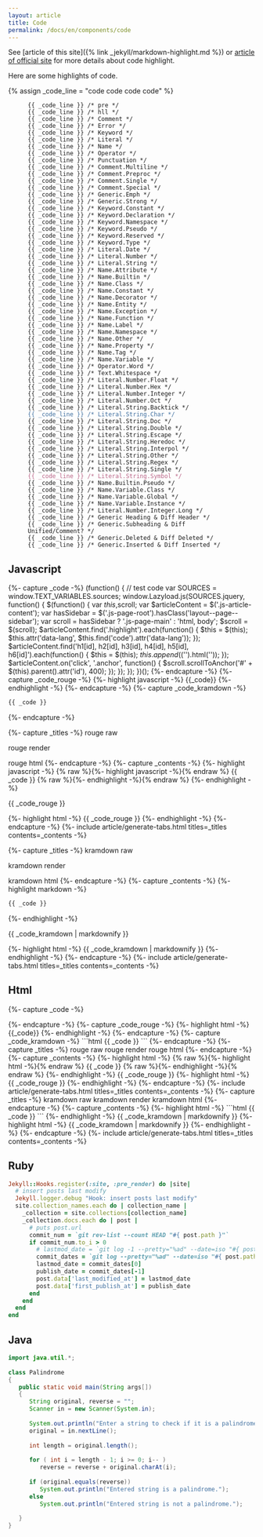 ```yaml
---
layout: article
title: Code
permalink: /docs/en/components/code
---
```


See [article of this site]({%  link _jekyll/markdown-highlight.md %}) or [article of official site](https://jekyllrb.com/docs/liquid/tags/#code-snippet-highlighting) for more details about code highlight.

Here are some highlights of code.

{% assign _code_line = "code code code code" %}

<figure class="highlight">
<pre><code><span class="pre">{{ _code_line }} /* pre */ </span>
<span class="hll">{{ _code_line }} /* hll */ </span>
<span class="c"  >{{ _code_line }} /* Comment */  </span>
<span class="err">{{ _code_line }} /* Error */  </span>
<span class="k"  >{{ _code_line }} /* Keyword */  </span>
<span class="l"  >{{ _code_line }} /* Literal */  </span>
<span class="n"  >{{ _code_line }} /* Name */  </span>
<span class="o"  >{{ _code_line }} /* Operator */  </span>
<span class="p"  >{{ _code_line }} /* Punctuation */  </span>
<span class="cm" >{{ _code_line }} /* Comment.Multiline */  </span>
<span class="cp" >{{ _code_line }} /* Comment.Preproc */  </span>
<span class="c1" >{{ _code_line }} /* Comment.Single */  </span>
<span class="cs" >{{ _code_line }} /* Comment.Special */  </span>
<span class="ge" >{{ _code_line }} /* Generic.Emph */  </span>
<span class="gs" >{{ _code_line }} /* Generic.Strong */  </span>
<span class="kc" >{{ _code_line }} /* Keyword.Constant */  </span>
<span class="kd" >{{ _code_line }} /* Keyword.Declaration */  </span>
<span class="kn" >{{ _code_line }} /* Keyword.Namespace */  </span>
<span class="kp" >{{ _code_line }} /* Keyword.Pseudo */  </span>
<span class="kr" >{{ _code_line }} /* Keyword.Reserved */  </span>
<span class="kt" >{{ _code_line }} /* Keyword.Type */  </span>
<span class="ld" >{{ _code_line }} /* Literal.Date */  </span>
<span class="m"  >{{ _code_line }} /* Literal.Number */  </span>
<span class="s"  >{{ _code_line }} /* Literal.String */  </span>
<span class="na" >{{ _code_line }} /* Name.Attribute */  </span>
<span class="nb" >{{ _code_line }} /* Name.Builtin */  </span>
<span class="nc" >{{ _code_line }} /* Name.Class */  </span>
<span class="no" >{{ _code_line }} /* Name.Constant */  </span>
<span class="nd" >{{ _code_line }} /* Name.Decorator */  </span>
<span class="ni" >{{ _code_line }} /* Name.Entity */  </span>
<span class="ne" >{{ _code_line }} /* Name.Exception */  </span>
<span class="nf" >{{ _code_line }} /* Name.Function */  </span>
<span class="nl" >{{ _code_line }} /* Name.Label */  </span>
<span class="nn" >{{ _code_line }} /* Name.Namespace */  </span>
<span class="nx" >{{ _code_line }} /* Name.Other */  </span>
<span class="py" >{{ _code_line }} /* Name.Property */  </span>
<span class="nt" >{{ _code_line }} /* Name.Tag */  </span>
<span class="nv" >{{ _code_line }} /* Name.Variable */  </span>
<span class="ow" >{{ _code_line }} /* Operator.Word */  </span>
<span class="w"  >{{ _code_line }} /* Text.Whitespace */  </span>
<span class="mf" >{{ _code_line }} /* Literal.Number.Float */  </span>
<span class="mh" >{{ _code_line }} /* Literal.Number.Hex */  </span>
<span class="mi" >{{ _code_line }} /* Literal.Number.Integer */  </span>
<span class="mo" >{{ _code_line }} /* Literal.Number.Oct */  </span>
<span class="sb" >{{ _code_line }} /* Literal.String.Backtick */  </span>
<span class="sc" >{{ _code_line }} /* Literal.String.Char */  </span>
<span class="sd" >{{ _code_line }} /* Literal.String.Doc */  </span>
<span class="s2" >{{ _code_line }} /* Literal.String.Double */  </span>
<span class="se" >{{ _code_line }} /* Literal.String.Escape */  </span>
<span class="sh" >{{ _code_line }} /* Literal.String.Heredoc */  </span>
<span class="si" >{{ _code_line }} /* Literal.String.Interpol */  </span>
<span class="sx" >{{ _code_line }} /* Literal.String.Other */  </span>
<span class="sr" >{{ _code_line }} /* Literal.String.Regex */  </span>
<span class="s1" >{{ _code_line }} /* Literal.String.Single */  </span>
<span class="ss" >{{ _code_line }} /* Literal.String.Symbol */  </span>
<span class="bp" >{{ _code_line }} /* Name.Builtin.Pseudo */  </span>
<span class="vc" >{{ _code_line }} /* Name.Variable.Class */  </span>
<span class="vg" >{{ _code_line }} /* Name.Variable.Global */  </span>
<span class="vi" >{{ _code_line }} /* Name.Variable.Instance */  </span>
<span class="il" >{{ _code_line }} /* Literal.Number.Integer.Long */  </span>
<span class="gh" >{{ _code_line }} /* Generic Heading & Diff Header */  </span>
<span class="gu" >{{ _code_line }} /* Generic.Subheading & Diff Unified/Comment? */  </span>
<span class="gd" >{{ _code_line }} /* Generic.Deleted & Diff Deleted */  </span>
<span class="gi" >{{ _code_line }} /* Generic.Inserted & Diff Inserted */  </span>
</code></pre>
</figure>

## Javascript

<!-- ====================================================================================== -->
{%- capture _code -%}
(function() {
  // test code
  var SOURCES = window.TEXT_VARIABLES.sources;
  window.Lazyload.js(SOURCES.jquery, function() {
    $(function() {
      var $this ,$scroll;
      var $articleContent = $('.js-article-content');
      var hasSidebar = $('.js-page-root').hasClass('layout--page--sidebar');
      var scroll = hasSidebar ? '.js-page-main' : 'html, body';
      $scroll = $(scroll);
      $articleContent.find('.highlight').each(function() {
        $this = $(this);
        $this.attr('data-lang', $this.find('code').attr('data-lang'));
      });
      $articleContent.find('h1[id], h2[id], h3[id], h4[id], h5[id], h6[id]').each(function() {
        $this = $(this);
        $this.append($('<a class="anchor d-print-none" aria-hidden="true"></a>').html('<i class="fas fa-anchor"></i>'));
      });
      $articleContent.on('click', '.anchor', function() {
        $scroll.scrollToAnchor('#' + $(this).parent().attr('id'), 400);
      });
    });
  });
})();
{%- endcapture -%}
{%- capture _code_rouge -%}
  {%- highlight javascript -%}
  {{_code}}
  {%- endhighlight -%}
{%- endcapture -%}
{%- capture _code_kramdown -%}
```javascript
{{ _code }}
```
{%- endcapture -%}
<!-- ====================================================================================== -->
{%- capture _titles -%}
rouge raw
<!-- split title -->
rouge render
<!-- split title -->
rouge html
{%- endcapture -%}
{%- capture _contents -%}
{%- highlight javascript -%}
{% raw %}{%- highlight javascript -%}{% endraw %}
{{ _code }}
{% raw %}{%- endhighlight -%}{% endraw %}
{%- endhighlight -%}
<!-- split content -->
{{ _code_rouge }}
<!-- split content -->
{%- highlight html -%}
{{ _code_rouge }}
{%- endhighlight -%}
{%- endcapture -%}
{%- include article/generate-tabs.html titles=_titles contents=_contents -%}
<!-- ====================================================================================== -->
{%- capture _titles -%}
kramdown raw
<!-- split title -->
kramdown render
<!-- split title -->
kramdown html
{%- endcapture -%}
{%- capture _contents -%}
{%- highlight markdown -%}
```javascript
{{ _code }}
```
{%- endhighlight -%}
<!-- split content -->
{{ _code_kramdown | markdownify }}
<!-- split content -->
{%- highlight html -%}
{{ _code_kramdown | markdownify }}
{%- endhighlight -%}
{%- endcapture -%}
{%- include article/generate-tabs.html titles=_titles contents=_contents -%}
<!-- ====================================================================================== -->

## Html

<!-- ====================================================================================== -->
{%- capture _code -%}
<!-- testcode -->
<div class="layout--page layout--page--sidebar clearfix js-page-root">
  <div class="page__mask d-print-none js-page-mask js-sidebar-hide"></div>
  <div class="page__viewport">
    <div class="page__actions d-print-none">
      <div class="button button--circle button--lg box-shadow-2 sidebar-button js-sidebar-show js-sidebar-show-1 js-sidebar-show-2 js-sidebar-show-3">
        <i class="fas fa-bars icon--show"></i>
      </div>
    </div>
  </div>
</div>
{%- endcapture -%}
{%- capture _code_rouge -%}
  {%- highlight html -%}
  {{_code}}
  {%- endhighlight -%}
{%- endcapture -%}
{%- capture _code_kramdown -%}
```html
{{ _code }}
```
{%- endcapture -%}
<!-- ====================================================================================== -->
{%- capture _titles -%}
rouge raw
<!-- split title -->
rouge render
<!-- split title -->
rouge html
{%- endcapture -%}
{%- capture _contents -%}
{%- highlight html -%}
{% raw %}{%- highlight html -%}{% endraw %}
{{ _code }}
{% raw %}{%- endhighlight -%}{% endraw %}
{%- endhighlight -%}
<!-- split content -->
{{ _code_rouge }}
<!-- split content -->
{%- highlight html -%}
{{ _code_rouge }}
{%- endhighlight -%}
{%- endcapture -%}
{%- include article/generate-tabs.html titles=_titles contents=_contents -%}
<!-- ====================================================================================== -->
{%- capture _titles -%}
kramdown raw
<!-- split title -->
kramdown render
<!-- split title -->
kramdown html
{%- endcapture -%}
{%- capture _contents -%}
{%- highlight html -%}
```html
{{ _code }}
```
{%- endhighlight -%}
<!-- split content -->
{{ _code_kramdown | markdownify }}
<!-- split content -->
{%- highlight html -%}
{{ _code_kramdown | markdownify }}
{%- endhighlight -%}
{%- endcapture -%}
{%- include article/generate-tabs.html titles=_titles contents=_contents -%}
<!-- ====================================================================================== -->

## Ruby

```ruby
Jekyll::Hooks.register(:site, :pre_render) do |site|
  # insert posts last modify 
  Jekyll.logger.debug "Hook: insert posts last modify"
  site.collection_names.each do | collection_name |
    _collection = site.collections[collection_name]
    _collection.docs.each do | post |
      # puts post.url
      commit_num = `git rev-list --count HEAD "#{ post.path }"`
      if commit_num.to_i > 0
        # lastmod_date = `git log -1 --pretty="%ad" --date=iso "#{ post.path }"`
        commit_dates = `git log --pretty="%ad" --date=iso "#{ post.path }"`.lines()
        lastmod_date = commit_dates[0]
        publish_date = commit_dates[-1]
        post.data['last_modified_at'] = lastmod_date
        post.data['first_publish_at'] = publish_date
      end
    end
  end
end
```

## Java

```java
import java.util.*;
 
class Palindrome
{
   public static void main(String args[])
   {
      String original, reverse = "";
      Scanner in = new Scanner(System.in);
 
      System.out.println("Enter a string to check if it is a palindrome");
      original = in.nextLine();
 
      int length = original.length();
 
      for ( int i = length - 1; i >= 0; i-- )
         reverse = reverse + original.charAt(i);
 
      if (original.equals(reverse))
         System.out.println("Entered string is a palindrome.");
      else
         System.out.println("Entered string is not a palindrome.");
 
   }
}
```
